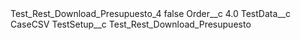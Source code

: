 <?xml version="1.0" encoding="UTF-8"?>
<CustomMetadata xmlns="http://soap.sforce.com/2006/04/metadata" xmlns:xsi="http://www.w3.org/2001/XMLSchema-instance" xmlns:xsd="http://www.w3.org/2001/XMLSchema">
    <label>Test_Rest_Download_Presupuesto_4</label>
    <protected>false</protected>
    <values>
        <field>Order__c</field>
        <value xsi:type="xsd:double">4.0</value>
    </values>
    <values>
        <field>TestData__c</field>
        <value xsi:type="xsd:string">CaseCSV</value>
    </values>
    <values>
        <field>TestSetup__c</field>
        <value xsi:type="xsd:string">Test_Rest_Download_Presupuesto</value>
    </values>
</CustomMetadata>

